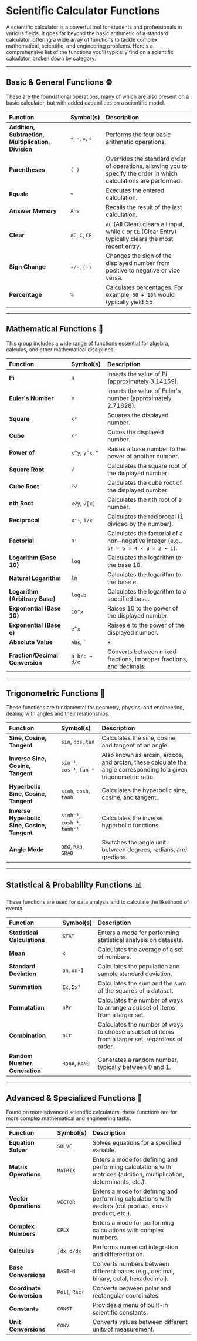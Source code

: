# Scientific Calculator Functions

A scientific calculator is a powerful tool for students and professionals in various fields. It goes far beyond the basic arithmetic of a standard calculator, offering a wide array of functions to tackle complex mathematical, scientific, and engineering problems. Here's a comprehensive list of the functions you'll typically find on a scientific calculator, broken down by category.

---

## **Basic & General Functions** ⚙️

These are the foundational operations, many of which are also present on a basic calculator, but with added capabilities on a scientific model.

| Function | Symbol(s) | Description |
| :--- | :--- | :--- |
| **Addition, Subtraction, Multiplication, Division** | `+`, `-`, `×`, `÷` | Performs the four basic arithmetic operations. |
| **Parentheses** | `( )` | Overrides the standard order of operations, allowing you to specify the order in which calculations are performed. |
| **Equals** | `=` | Executes the entered calculation. |
| **Answer Memory** | `Ans` | Recalls the result of the last calculation. |
| **Clear** | `AC`, `C`, `CE` | `AC` (All Clear) clears all input, while `C` or `CE` (Clear Entry) typically clears the most recent entry. |
| **Sign Change** | `+/-`, `(-)` | Changes the sign of the displayed number from positive to negative or vice versa. |
| **Percentage** | `%` | Calculates percentages. For example, `50 + 10%` would typically yield 55. |

---

## **Mathematical Functions** 🧮

This group includes a wide range of functions essential for algebra, calculus, and other mathematical disciplines.

| Function | Symbol(s) | Description |
| :--- | :--- | :--- |
| **Pi** | `π` | Inserts the value of Pi (approximately 3.14159). |
| **Euler's Number** | `e` | Inserts the value of Euler's number (approximately 2.71828). |
| **Square** | `x²` | Squares the displayed number. |
| **Cube** | `x³` | Cubes the displayed number. |
| **Power of** | `x^y`, `y^x`, `^` | Raises a base number to the power of another number. |
| **Square Root** | `√` | Calculates the square root of the displayed number. |
| **Cube Root** | `³√` | Calculates the cube root of the displayed number. |
| **nth Root** | `x√y`, `√[x]` | Calculates the nth root of a number. |
| **Reciprocal** | `x⁻¹`, `1/x` | Calculates the reciprocal (1 divided by the number). |
| **Factorial** | `n!` | Calculates the factorial of a non-negative integer (e.g., `5! = 5 × 4 × 3 × 2 × 1`). |
| **Logarithm (Base 10)** | `log` | Calculates the logarithm to the base 10. |
| **Natural Logarithm** | `ln` | Calculates the logarithm to the base e. |
| **Logarithm (Arbitrary Base)** | `logₐb` | Calculates the logarithm to a specified base. |
| **Exponential (Base 10)** | `10^x` | Raises 10 to the power of the displayed number. |
| **Exponential (Base e)** | `e^x` | Raises e to the power of the displayed number. |
| **Absolute Value** | `Abs`, `|x|` | Returns the non-negative value of a number. |
| **Fraction/Decimal Conversion** | `a b/c ↔ d/e` | Converts between mixed fractions, improper fractions, and decimals. |

---

## **Trigonometric Functions** 📐

These functions are fundamental for geometry, physics, and engineering, dealing with angles and their relationships.

| Function | Symbol(s) | Description |
| :--- | :--- | :--- |
| **Sine, Cosine, Tangent** | `sin`, `cos`, `tan` | Calculates the sine, cosine, and tangent of an angle. |
| **Inverse Sine, Cosine, Tangent** | `sin⁻¹`, `cos⁻¹`, `tan⁻¹` | Also known as arcsin, arccos, and arctan, these calculate the angle corresponding to a given trigonometric ratio. |
| **Hyperbolic Sine, Cosine, Tangent** | `sinh`, `cosh`, `tanh` | Calculates the hyperbolic sine, cosine, and tangent. |
| **Inverse Hyperbolic Sine, Cosine, Tangent** | `sinh⁻¹`, `cosh⁻¹`, `tanh⁻¹` | Calculates the inverse hyperbolic functions. |
| **Angle Mode** | `DEG`, `RAD`, `GRAD` | Switches the angle unit between degrees, radians, and gradians. |

---

## **Statistical & Probability Functions** 📊

These functions are used for data analysis and to calculate the likelihood of events.

| Function | Symbol(s) | Description |
| :--- | :--- | :--- |
| **Statistical Calculations** | `STAT` | Enters a mode for performing statistical analysis on datasets. |
| **Mean** | `x̄` | Calculates the average of a set of numbers. |
| **Standard Deviation** | `σn`, `σn-1` | Calculates the population and sample standard deviation. |
| **Summation** | `Σx`, `Σx²` | Calculates the sum and the sum of the squares of a dataset. |
| **Permutation** | `nPr` | Calculates the number of ways to arrange a subset of items from a larger set. |
| **Combination** | `nCr` | Calculates the number of ways to choose a subset of items from a larger set, regardless of order. |
| **Random Number Generation** | `Ran#`, `RAND` | Generates a random number, typically between 0 and 1. |

---

## **Advanced & Specialized Functions** 🔬

Found on more advanced scientific calculators, these functions are for more complex mathematical and engineering tasks.

| Function | Symbol(s) | Description |
| :--- | :--- | :--- |
| **Equation Solver** | `SOLVE` | Solves equations for a specified variable. |
| **Matrix Operations** | `MATRIX` | Enters a mode for defining and performing calculations with matrices (addition, multiplication, determinants, etc.). |
| **Vector Operations** | `VECTOR` | Enters a mode for defining and performing calculations with vectors (dot product, cross product, etc.). |
| **Complex Numbers** | `CPLX` | Enters a mode for performing calculations with complex numbers. |
| **Calculus** | `∫dx`, `d/dx` | Performs numerical integration and differentiation. |
| **Base Conversions** | `BASE-N` | Converts numbers between different bases (e.g., decimal, binary, octal, hexadecimal). |
| **Coordinate Conversion** | `Pol(`, `Rec(` | Converts between polar and rectangular coordinates. |
| **Constants** | `CONST` | Provides a menu of built-in scientific constants. |
| **Unit Conversions** | `CONV` | Converts values between different units of measurement. |

